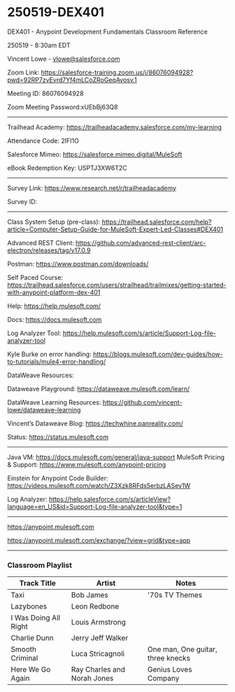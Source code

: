 # 250519-DEX401

DEX401 - Anypoint Development Fundamentals Classroom Reference

250519 - 8:30am EDT

Vincent Lowe - vlowe@salesforce.com

Zoom Link: https://salesforce-training.zoom.us/j/86076094928?pwd=92RP7zvEvrd7Yf4mLCoZRoGeqAvosv.1

Meeting ID: 86076094928

Zoom Meeting Password:xUEbBj63Q8

-------------------------------------------------------------------------------------------------------------------

Trailhead Academy:			https://trailheadacademy.salesforce.com/my-learning

Attendance Code:		2IFI1O

Salesforce Mimeo:			https://salesforce.mimeo.digital/MuleSoft

eBook Redemption Key:	USPTJ3XW6T2C

-------------------------------------------------------------------------------------------------------------------
Survey Link:				https://www.research.net/r/trailheadacademy

Survey ID:				

-------------------------------------------------------------------------------------------------------------------

Class System Setup (pre-class): https://trailhead.salesforce.com/help?article=Computer-Setup-Guide-for-MuleSoft-Expert-Led-Classes#DEX401

Advanced REST Client: https://github.com/advanced-rest-client/arc-electron/releases/tag/v17.0.9

Postman: https://www.postman.com/downloads/

Self Paced Course: https://trailhead.salesforce.com/users/strailhead/trailmixes/getting-started-with-anypoint-platform-dex-401

Help:
https://help.mulesoft.com/

Docs:
https://docs.mulesoft.com

Log Analyzer Tool:
https://help.mulesoft.com/s/article/Support-Log-file-analyzer-tool

Kyle Burke on error handling: https://blogs.mulesoft.com/dev-guides/how-to-tutorials/mule4-error-handling/

DataWeave Resources:

Dataweave Playground: https://dataweave.mulesoft.com/learn/

DataWeave Learning Resources: https://github.com/vincent-lowe/dataweave-learning

Vincent’s Dataweave Blog: https://techwhine.panreality.com/

Status:
https://status.mulesoft.com 
   
------------------------------------------------------------------------------
Java VM: https://docs.mulesoft.com/general/java-support
MuleSoft Pricing & Support: https://www.mulesoft.com/anypoint-pricing

Einstein for Anypoint Code Builder: https://videos.mulesoft.com/watch/Z3Xzk8RFds5erbzLASev1W

Log Analyzer: https://help.salesforce.com/s/articleView?language=en_US&id=Support-Log-file-analyzer-tool&type=1

------------------------------------------------------------------------------

https://anypoint.mulesoft.com

https://anypoint.mulesoft.com/exchange/?view=grid&type=app


------------------------------------------------------------------------------

### Classroom Playlist

|Track Title|Artist|Notes|
|-----------|------|-----|
|Taxi|Bob James|'70s TV Themes|
|Lazybones|Leon Redbone||
|I Was Doing All Right|Louis Armstrong||
|Charlie Dunn|Jerry Jeff Walker||
|Smooth Criminal|Luca Stricagnoli|One man, One guitar, three knecks|
|Here We Go Again|Ray Charles and Norah Jones|Genius Loves Company|


















